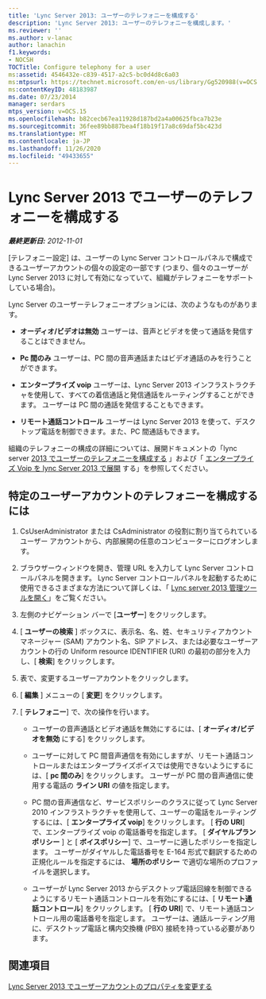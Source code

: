 ```yaml
---
title: 'Lync Server 2013: ユーザーのテレフォニーを構成する'
description: 'Lync Server 2013: ユーザーのテレフォニーを構成します。'
ms.reviewer: ''
ms.author: v-lanac
author: lanachin
f1.keywords:
- NOCSH
TOCTitle: Configure telephony for a user
ms:assetid: 4546432e-c839-4517-a2c5-bc0d4d8c6a03
ms:mtpsurl: https://technet.microsoft.com/en-us/library/Gg520988(v=OCS.15)
ms:contentKeyID: 48183987
ms.date: 07/23/2014
manager: serdars
mtps_version: v=OCS.15
ms.openlocfilehash: b82cecb67ea11928d187bd2a4a00625fbca7b23e
ms.sourcegitcommit: 36fee89bb887bea4f18b19f17a8c69daf5bc423d
ms.translationtype: MT
ms.contentlocale: ja-JP
ms.lasthandoff: 11/26/2020
ms.locfileid: "49433655"
---
```

# <a name="configure-telephony-for-a-user-in-lync-server-2013"></a>Lync Server 2013 でユーザーのテレフォニーを構成する

<div data-xmlns="http://www.w3.org/1999/xhtml">

<div class="topic" data-xmlns="http://www.w3.org/1999/xhtml" data-msxsl="urn:schemas-microsoft-com:xslt" data-cs="https://msdn.microsoft.com/">

<div data-asp="https://msdn2.microsoft.com/asp">



</div>

<div id="mainSection">

<div id="mainBody">

<span> </span>

_**最終更新日:** 2012-11-01_

[テレフォニー設定] は、ユーザーの Lync Server コントロールパネルで構成できるユーザーアカウントの個々の設定の一部です (つまり、個々のユーザーが Lync Server 2013 に対して有効になっていて、組織がテレフォニーをサポートしている場合)。

Lync Server のユーザーテレフォニーオプションには、次のようなものがあります。

  - **オーディオ/ビデオは無効**   ユーザーは、音声とビデオを使って通話を発信することはできません。

  - **Pc 間のみ**   ユーザーは、PC 間の音声通話またはビデオ通話のみを行うことができます。

  - **エンタープライズ voip**   ユーザーは、Lync Server 2013 インフラストラクチャを使用して、すべての着信通話と発信通話をルーティングすることができます。 ユーザーは PC 間の通話を発信することもできます。

  - **リモート通話コントロール**   ユーザーは Lync Server 2013 を使って、デスクトップ電話を制御できます。また、PC 間通話もできます。

組織のテレフォニーの構成の詳細については、展開ドキュメントの「lync server [2013 でユーザーのテレフォニーを構成する](lync-server-2013-configure-telephony-for-a-user.md) 」および「 [エンタープライズ Voip を lync Server 2013 で展開](lync-server-2013-deploying-enterprise-voice.md) する」を参照してください。

<div>

## <a name="to-configure-telephony-for-a-specific-user-account"></a>特定のユーザーアカウントのテレフォニーを構成するには

1.  CsUserAdministrator または CsAdministrator の役割に割り当てられているユーザー アカウントから、内部展開の任意のコンピューターにログオンします。

2.  ブラウザーウィンドウを開き、管理 URL を入力して Lync Server コントロールパネルを開きます。 Lync Server コントロールパネルを起動するために使用できるさまざまな方法について詳しくは、「 [Lync server 2013 管理ツールを開く](lync-server-2013-open-lync-server-administrative-tools.md)」をご覧ください。

3.  左側のナビゲーション バーで [**ユーザー**] をクリックします。

4.  [ **ユーザーの検索** ] ボックスに、表示名、名、姓、セキュリティアカウントマネージャー (SAM) アカウント名、SIP アドレス、または必要なユーザーアカウントの行の Uniform resource IDENTIFIER (URI) の最初の部分を入力し、[ **検索**] をクリックします。

5.  表で、変更するユーザーアカウントをクリックします。

6.  [ **編集** ] メニューの [ **変更**] をクリックします。

7.  [ **テレフォニー**] で、次の操作を行います。
    
      - ユーザーの音声通話とビデオ通話を無効にするには、[ **オーディオ/ビデオを無効** にする] をクリックします。
    
      - ユーザーに対して PC 間音声通信を有効にしますが、リモート通話コントロールまたはエンタープライズボイスでは使用できないようにするには、[ **pc 間のみ**] をクリックします。 ユーザーが PC 間の音声通信に使用する電話の **ライン URI** の値を指定します。
    
      - PC 間の音声通信など、サービスポリシーのクラスに従って Lync Server 2010 インフラストラクチャを使用して、ユーザーの電話をルーティングするには、[ **エンタープライズ voip**] をクリックします。 [ **行の URI**] で、エンタープライズ voip の電話番号を指定します。 [ **ダイヤルプランポリシー** ] と [ **ボイスポリシー**] で、ユーザーに適したポリシーを指定します。 ユーザーがダイヤルした電話番号を E-164 形式で翻訳するための正規化ルールを指定するには、 **場所のポリシー** で適切な場所のプロファイルを選択します。
    
      - ユーザーが Lync Server 2013 からデスクトップ電話回線を制御できるようにするリモート通話コントロールを有効にするには、[ **リモート通話コントロール**] をクリックします。 [ **行の URI**] で、リモート通話コントロール用の電話番号を指定します。 ユーザーは、通話ルーティング用に、デスクトップ電話と構内交換機 (PBX) 接続を持っている必要があります。

</div>

<div>

## <a name="see-also"></a>関連項目


[Lync Server 2013 でユーザーアカウントのプロパティを変更する](lync-server-2013-modifying-user-account-properties.md)  
  

</div>

</div>

<span> </span>

</div>

</div>

</div>

